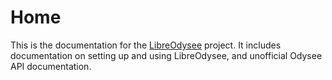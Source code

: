 # Home

This is the documentation for the [LibreOdysee](https://github.com/WhateverItWorks/LibreOdysee) project. It includes documentation on setting up and using LibreOdysee, and unofficial Odysee API documentation.
